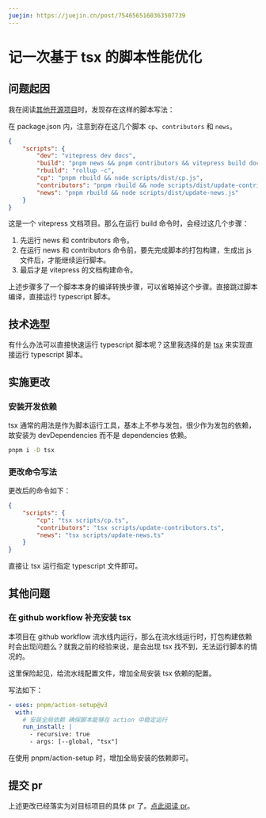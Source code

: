 ```yaml
---
juejin: https://juejin.cn/post/7546565160363507739
---
```


# 记一次基于 tsx 的脚本性能优化

## 问题起因

我在阅读[其他开源项目](https://github.com/Open-Yami-Community/awesome-yami)时，发现存在这样的脚本写法：

在 package.json 内，注意到存在这几个脚本 `cp`、`contributors` 和 `news`。

```json
{
	"scripts": {
		"dev": "vitepress dev docs",
		"build": "pnpm news && pnpm contributors && vitepress build docs",
		"rbuild": "rollup -c",
		"cp": "pnpm rbuild && node scripts/dist/cp.js",
		"contributors": "pnpm rbuild && node scripts/dist/update-contributors.js",
		"news": "pnpm rbuild && node scripts/dist/update-news.js"
	}
}
```

这是一个 vitepress 文档项目。那么在运行 build 命令时，会经过这几个步骤：

1. 先运行 news 和 contributors 命令。
2. 在运行 news 和 contributors 命令前，要先完成脚本的打包构建，生成出 js 文件后，才能继续运行脚本。
3. 最后才是 vitepress 的文档构建命令。

上述步骤多了一个脚本本身的编译转换步骤，可以省略掉这个步骤。直接跳过脚本编译，直接运行 typescript 脚本。

## 技术选型

有什么办法可以直接快速运行 typescript 脚本呢？这里我选择的是 [tsx](https://github.com/privatenumber/tsx) 来实现直接运行 typescript 脚本。

## 实施更改

### 安装开发依赖

tsx 通常的用法是作为脚本运行工具，基本上不参与发包，很少作为发包的依赖，故安装为 devDependencies 而不是 dependencies 依赖。

```bash
pnpm i -D tsx
```

### 更改命令写法

更改后的命令如下：

```json
{
	"scripts": {
		"cp": "tsx scripts/cp.ts",
		"contributors": "tsx scripts/update-contributors.ts",
		"news": "tsx scripts/update-news.ts"
	}
}
```

直接让 tsx 运行指定 typescript 文件即可。

## 其他问题

### 在 github workflow 补充安装 tsx

本项目在 github workflow 流水线内运行，那么在流水线运行时，打包构建依赖时会出现问题么？就我之前的经验来说，是会出现 tsx 找不到，无法运行脚本的情况的。

这里保险起见，给流水线配置文件，增加全局安装 tsx 依赖的配置。

写法如下：

```yaml
- uses: pnpm/action-setup@v3
  with:
    # 安装全局依赖 确保脚本能够在 action 中稳定运行
    run_install: |
      - recursive: true
      - args: [--global, "tsx"]
```

在使用 pnpm/action-setup 时，增加全局安装的依赖即可。

## 提交 pr

上述更改已经落实为对目标项目的具体 pr 了。[点此阅读 pr](https://github.com/Open-Yami-Community/awesome-yami/pull/3)。
